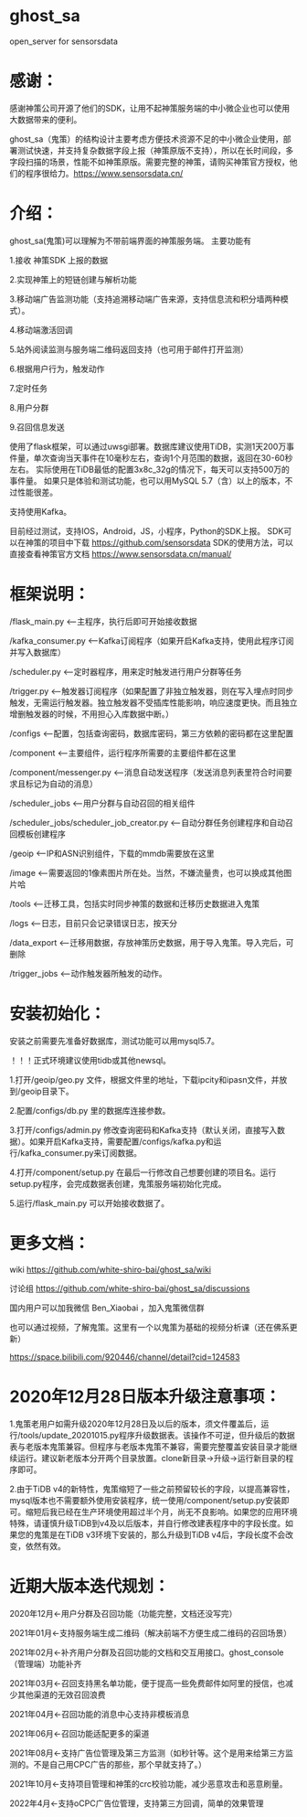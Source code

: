 # ghost_sa
open_server for sensorsdata

# 感谢：

感谢神策公司开源了他们的SDK，让用不起神策服务端的中小微企业也可以使用大数据带来的便利。

ghost_sa（鬼策）的结构设计主要考虑方便技术资源不足的中小微企业使用，部署测试快速，并支持复杂数据字段上报（神策原版不支持），所以在长时间段，多字段扫描的场景，性能不如神策原版。需要完整的神策，请购买神策官方授权，他们的程序很给力。https://www.sensorsdata.cn/


# 介绍：

ghost_sa(鬼策)可以理解为不带前端界面的神策服务端。
主要功能有

1.接收 神策SDK 上报的数据

2.实现神策上的短链创建与解析功能

3.移动端广告监测功能（支持追溯移动端广告来源，支持信息流和积分墙两种模式）。

4.移动端激活回调

5.站外阅读监测与服务端二维码返回支持（也可用于邮件打开监测）

6.根据用户行为，触发动作

7.定时任务

8.用户分群

9.召回信息发送

使用了flask框架，可以通过uwsgi部署。数据库建议使用TiDB，实测1天200万事件量，单次查询当天事件在10毫秒左右，查询1个月范围的数据，返回在30-60秒左右。
实际使用在TiDB最低的配置3x8c_32g的情况下，每天可以支持500万的事件量。
如果只是体验和测试功能，也可以用MySQL 5.7（含）以上的版本，不过性能很差。

支持使用Kafka。

目前经过测试，支持IOS，Android，JS，小程序，Python的SDK上报。
SDK可以在神策的项目中下载 https://github.com/sensorsdata
SDK的使用方法，可以直接查看神策官方文档 https://www.sensorsdata.cn/manual/


# 框架说明：

/flask_main.py <--主程序，执行后即可开始接收数据

/kafka_consumer.py <--Kafka订阅程序（如果开启Kafka支持，使用此程序订阅并写入数据库）

/scheduler.py <--定时器程序，用来定时触发进行用户分群等任务

/trigger.py <--触发器订阅程序（如果配置了非独立触发器，则在写入埋点时同步触发，无需运行触发器。独立触发器不受插库性能影响，响应速度更快。而且独立增删触发器的时候，不用担心入库数据中断。）

/configs <--配置，包括查询密码，数据库密码，第三方依赖的密码都在这里配置

/component <--主要组件，运行程序所需要的主要组件都在这里

/component/messenger.py <--消息自动发送程序（发送消息列表里符合时间要求且标记为自动的消息）

/scheduler_jobs <--用户分群与自动召回的相关组件

/scheduler_jobs/scheduler_job_creator.py <--自动分群任务创建程序和自动召回模板创建程序

/geoip <--IP和ASN识别组件，下载的mmdb需要放在这里

/image <--需要返回的1像素图片所在处。当然，不嫌流量贵，也可以换成其他图片哈

/tools <--迁移工具，包括实时同步神策的数据和迁移历史数据进入鬼策

/logs <--日志，目前只会记录错误日志，按天分

/data_export <--迁移用数据，存放神策历史数据，用于导入鬼策。导入完后，可删除

/trigger_jobs <--动作触发器所触发的动作。


# 安装初始化：

安装之前需要先准备好数据库，测试功能可以用mysql5.7。

！！！正式环境建议使用tidb或其他newsql。

1.打开/geoip/geo.py 文件，根据文件里的地址，下载ipcity和ipasn文件，并放到/geoip目录下。

2.配置/configs/db.py 里的数据库连接参数。

3.打开/configs/admin.py 修改查询密码和Kafka支持（默认关闭，直接写入数据）。如果开启Kafka支持，需要配置/configs/kafka.py和运行/kafka_consumer.py来订阅数据。

4.打开/component/setup.py 在最后一行修改自己想要创建的项目名。运行setup.py程序，会完成数据表创建，鬼策服务端初始化完成。

5.运行/flask_main.py 可以开始接收数据了。

# 更多文档：

wiki  https://github.com/white-shiro-bai/ghost_sa/wiki

讨论组 https://github.com/white-shiro-bai/ghost_sa/discussions

国内用户可以加我微信 Ben_Xiaobai ，加入鬼策微信群

也可以通过视频，了解鬼策。这里有一个以鬼策为基础的视频分析课（还在佛系更新）

https://space.bilibili.com/920446/channel/detail?cid=124583


# 2020年12月28日版本升级注意事项：

1.鬼策老用户如需升级2020年12月28日及以后的版本，须文件覆盖后，运行/tools/update_20201015.py程序升级数据表。该操作不可逆，但升级后的数据表与老版本鬼策兼容。但程序与老版本鬼策不兼容，需要完整覆盖安装目录才能继续运行。建议新老版本分开两个目录放置。clone新目录->升级->运行新目录的程序即可。

2.由于TiDB v4的新特性，鬼策缩短了一些之前预留较长的字段，以提高兼容性，mysql版本也不需要额外使用安装程序，统一使用/component/setup.py安装即可。缩短后我已经在生产环境使用超过半个月，尚无不良影响。如果您的应用环境特殊，请谨慎升级TiDB到v4及以后版本，并自行修改建表程序中的字段长度。如果您的鬼策是在TiDB v3环境下安装的，那么升级到TiDB v4后，字段长度不会改变，依然有效。



# 近期大版本迭代规划：

2020年12月<-用户分群及召回功能（功能完整，文档还没写完）

2021年01月<-支持服务端生成二维码（解决前端不方便生成二维码的召回场景）

2021年02月<-补齐用户分群及召回功能的文档和交互用接口。ghost_console（管理端）功能补齐

2021年03月<-召回支持黑名单功能，便于提高一些免费邮件如阿里的授信，也减少其他渠道的无效召回浪费

2021年04月<-召回功能的消息中心支持非模板消息

2021年06月<-召回功能适配更多的渠道

2021年08月<-支持广告位管理及第三方监测（如秒针等。这个是用来给第三方监测的。不是自己用CPC广告的那些，那个早就支持了。）

2021年10月<-支持项目管理和神策的crc校验功能，减少恶意攻击和恶意刷量。

2022年4月<-支持oCPC广告位管理，支持第三方回调，简单的效果管理